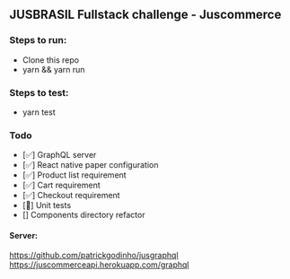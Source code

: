 ## JUSBRASIL Fullstack challenge - Juscommerce

### Steps to run:

- Clone this repo
- yarn && yarn run

### Steps to test:

- yarn test

### Todo

- [✅] GraphQL server
- [✅] React native paper configuration
- [✅] Product list requirement
- [✅] Cart requirement
- [✅] Checkout requirement
- [🚧] Unit tests
- [] Components directory refactor

#### Server:

https://github.com/patrickgodinho/jusgraphql
https://juscommerceapi.herokuapp.com/graphql
